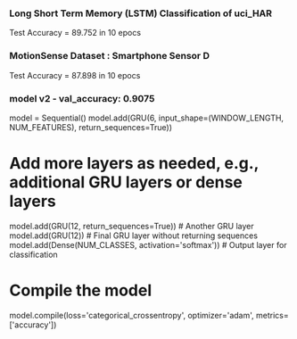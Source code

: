 ### Long Short Term Memory (LSTM) Classification of uci_HAR
Test Accuracy = 89.752 in 10 epocs
###  MotionSense Dataset : Smartphone Sensor D
Test Accuracy = 87.898 in 10 epocs

### model v2 - val_accuracy: 0.9075
model = Sequential()
model.add(GRU(6, input_shape=(WINDOW_LENGTH, NUM_FEATURES), return_sequences=True))

# Add more layers as needed, e.g., additional GRU layers or dense layers
model.add(GRU(12, return_sequences=True))  # Another GRU layer
model.add(GRU(12))  # Final GRU layer without returning sequences
model.add(Dense(NUM_CLASSES, activation='softmax'))  # Output layer for classification

# Compile the model
model.compile(loss='categorical_crossentropy', optimizer='adam', metrics=['accuracy'])

